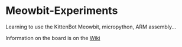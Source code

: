 # Meowbit-Experiments
Learning to use the KittenBot Meowbit, micropython, ARM assembly...

Information on the board is on the [Wiki](wiki/)
